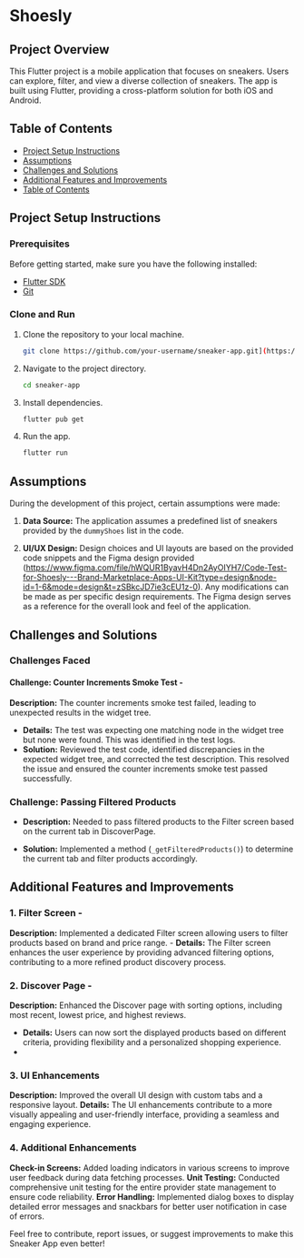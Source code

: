 # Shoesly 

## Project Overview

This Flutter project is a mobile application that focuses on sneakers. Users can explore, filter, and view a diverse collection of sneakers. The app is built using Flutter, providing a cross-platform solution for both iOS and Android.

## Table of Contents

- [Project Setup Instructions](#project-setup-instructions)
- [Assumptions](#assumptions)
- [Challenges and Solutions](#challenges-and-solutions)
- [Additional Features and Improvements](#additional-features-and-improvements)
- [Table of Contents](#table-of-contents)

## Project Setup Instructions

### Prerequisites

Before getting started, make sure you have the following installed:

- [Flutter SDK](https://flutter.dev/docs/get-started/install)
- [Git](https://git-scm.com/book/en/v2/Getting-Started-Installing-Git)

### Clone and Run

1. Clone the repository to your local machine.

    ```bash
    git clone https://github.com/your-username/sneaker-app.git](https://github.com/zeb9988/shoesly.git
    ```

2. Navigate to the project directory.

    ```bash
    cd sneaker-app
    ```

3. Install dependencies.

    ```bash
    flutter pub get
    ```

4. Run the app.

    ```bash
    flutter run
    ```

## Assumptions

During the development of this project, certain assumptions were made:

1. **Data Source:** The application assumes a predefined list of sneakers provided by the `dummyShoes` list in the code.

2. **UI/UX Design:** Design choices and UI layouts are based on the provided code snippets and the Figma design provided (https://www.figma.com/file/hWQUR1ByavH4Dn2AyOIYH7/Code-Test-for-Shoesly---Brand-Marketplace-Apps-UI-Kit?type=design&node-id=1-6&mode=design&t=zSBkcJD7ie3cEU1z-0). Any modifications can be made as per specific design requirements. The Figma design serves as a reference for the overall look and feel of the application. 
## Challenges and Solutions

### Challenges Faced
#### Challenge: Counter Increments Smoke Test - 
**Description:**  The counter increments smoke test failed, leading to unexpected results in the widget tree. 
- **Details:** The test was expecting one matching node in the widget tree but none were found. This was identified in the test logs.
- **Solution:** Reviewed the test code, identified discrepancies in the expected widget tree, and corrected the test description. This resolved the issue and ensured the counter increments smoke test passed successfully. 

### Challenge: Passing Filtered Products

- **Description:** Needed to pass filtered products to the Filter screen based on the current tab in DiscoverPage.

- **Solution:** Implemented a method (`_getFilteredProducts()`) to determine the current tab and filter products accordingly.


## Additional Features and Improvements 

### 1. Filter Screen -

**Description:** Implemented a dedicated Filter screen allowing users to filter products based on brand and price range. - 
**Details:** The Filter screen enhances the user experience by providing advanced filtering options, contributing to a more refined product discovery process. 

### 2. Discover Page - 

**Description:** Enhanced the Discover page with sorting options, including most recent, lowest price, and highest reviews. 
- **Details:** Users can now sort the displayed products based on different criteria, providing flexibility and a personalized shopping experience.
- 
 ### 3. UI Enhancements
 
 **Description:** Improved the overall UI design with custom tabs and a responsive layout. 
**Details:** The UI enhancements contribute to a more visually appealing and user-friendly interface, providing a seamless and engaging experience.

 ### 4. Additional Enhancements
 
**Check-in Screens:** Added loading indicators in various screens to improve user feedback during data fetching processes.
 **Unit Testing:** Conducted comprehensive unit testing for the entire provider state management to ensure code reliability. 
**Error Handling:** Implemented dialog boxes to display detailed error messages and snackbars for better user notification in case of errors. 

Feel free to contribute, report issues, or suggest improvements to make this Sneaker App even better!

